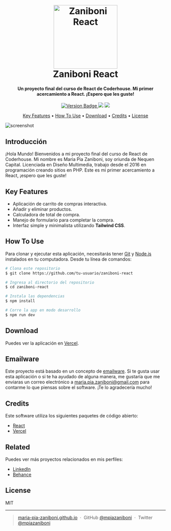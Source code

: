 <h1 align="center">
  <br>
  <a href="https://zaniboni-react.vercel.app/"><img src="https://raw.githubusercontent.com/amitmerchant1990/electron-markdownify/master/app/img/markdownify.png" alt="Zaniboni React" width="200"></a>
  <br>
  Zaniboni React
  <br>
</h1>

<h4 align="center">Un proyecto final del curso de React de Coderhouse. Mi primer acercamiento a React. ¡Espero que les guste!</h4>

<p align="center">
  <a href="https://badge.fury.io/js/zaniboni-react">
    <img src="https://badge.fury.io/js/zaniboni-react.svg" alt="Version Badge">
  </a>
  <a href="https://www.linkedin.com/in/maria-pia-zaniboni/"><img src="https://img.shields.io/badge/LinkedIn-Maria%20P%C3%ADa%20Zaniboni-blue"></a>
  <a href="https://www.behance.net/mpiazaniboni10"><img src="https://img.shields.io/badge/Behance-Maria%20P%C3%ADa%20Zaniboni-orange"></a>
</p>

<p align="center">
  <a href="#key-features">Key Features</a> •
  <a href="#how-to-use">How To Use</a> •
  <a href="#download">Download</a> •
  <a href="#credits">Credits</a> •
  <a href="#license">License</a>
</p>

![screenshot](https://raw.githubusercontent.com/amitmerchant1990/electron-markdownify/master/app/img/markdownify.gif)

## Introducción

¡Hola Mundo! Bienvenidos a mi proyecto final del curso de React de Coderhouse. Mi nombre es Maria Pia Zaniboni, soy oriunda de Nequen Capital. Licenciada en Diseño Multimedia, trabajo desde el 2016 en programación creando sitios en PHP. Este es mi primer acercamiento a React, ¡espero que les guste!

## Key Features

* Aplicación de carrito de compras interactiva.
* Añadir y eliminar productos.
* Calculadora de total de compra.
* Manejo de formulario para completar la compra.
* Interfaz simple y minimalista utilizando **Tailwind CSS**.

## How To Use

Para clonar y ejecutar esta aplicación, necesitarás tener [Git](https://git-scm.com) y [Node.js](https://nodejs.org/en/download/) instalados en tu computadora. Desde tu línea de comandos:

```bash
# Clona este repositorio
$ git clone https://github.com/tu-usuario/zaniboni-react

# Ingresa al directorio del repositorio
$ cd zaniboni-react

# Instala las dependencias
$ npm install

# Corre la app en modo desarrollo
$ npm run dev
```

## Download

Puedes ver la aplicación en [Vercel](https://zaniboni-react.vercel.app/).

## Emailware

Este proyecto está basado en un concepto de [emailware](https://en.wiktionary.org/wiki/emailware). Si te gusta usar esta aplicación o si te ha ayudado de alguna manera, me gustaría que me enviaras un correo electrónico a [maria.pia.zaniboni@gmail.com](mailto:maria.pia.zaniboni@gmail.com) para contarme lo que piensas sobre el software. ¡Te lo agradecería mucho!

## Credits

Este software utiliza los siguientes paquetes de código abierto:

- [React](https://reactjs.org/)
- [Vercel](https://vercel.com/)

## Related

Puedes ver más proyectos relacionados en mis perfiles:

- [LinkedIn](https://www.linkedin.com/in/maria-pia-zaniboni/)
- [Behance](https://www.behance.net/mpiazaniboni10)

## License

MIT

---

> [maria-pia-zaniboni.github.io](https://maria-pia-zaniboni.github.io) &nbsp;&middot;&nbsp;
> GitHub [@mpiazaniboni](https://github.com/mpiazaniboni) &nbsp;&middot;&nbsp;
> Twitter [@mpiazaniboni](https://twitter.com/mpiazaniboni)